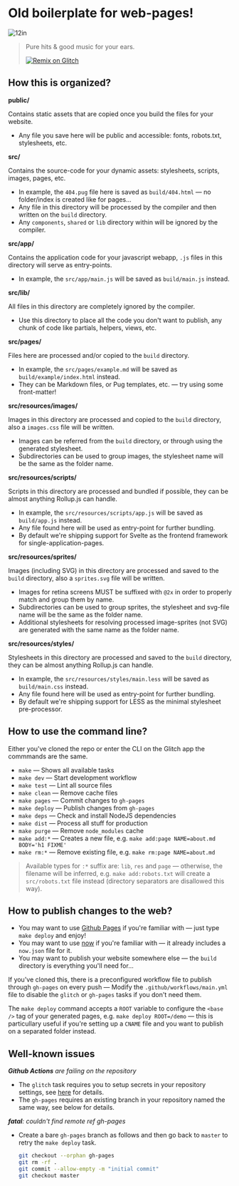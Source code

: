 # Old boilerplate for web-pages!

![12in](https://github.com/tacoss/plate/raw/master/src/resources/images/12inches_small.png)

> Pure hits &amp; good music for your ears.
>
> [![Remix on Glitch](https://cdn.glitch.com/2703baf2-b643-4da7-ab91-7ee2a2d00b5b%2Fremix-button.svg)](https://glitch.com/edit/#!/remix/dubplate)

## How this is organized?

**public/**

Contains static assets that are copied once you build the files for your website.

- Any file you save here will be public and accessible: fonts, robots.txt, stylesheets, etc.

**src/**

Contains the source-code for your dynamic assets: stylesheets, scripts, images, pages, etc.

- In example, the `404.pug` file here is saved as `build/404.html` &mdash; no folder/index is created like for pages...
- Any file in this directory will be processed by the compiler and then written on the `build` directory.
- Any `components`, `shared` or `lib` directory within will be ignored by the compiler.

**src/app/**

Contains the application code for your javascript webapp, `.js` files in this directory will serve as entry-points.

- In example, the `src/app/main.js` will be saved as `build/main.js` instead.

**src/lib/**

All files in this directory are completely ignored by the compiler.

- Use this directory to place all the code you don't want to publish, any chunk of code like partials, helpers, views, etc.

**src/pages/**

Files here are processed and/or copied to the `build` directory.

- In example, the `src/pages/example.md` will be saved as `build/example/index.html` instead.
- They can be Markdown files, or Pug templates, etc. &mdash; try using some front-matter!

**src/resources/images/**

Images in this directory are processed and copied to the `build` directory, also a `images.css` file will be written.

- Images can be referred from the `build` directory, or through using the generated stylesheet.
- Subdirectories can be used to group images, the stylesheet name will be the same as the folder name.

**src/resources/scripts/**

Scripts in this directory are processed and bundled if possible, they can be almost anything Rollup.js can handle.

- In example, the `src/resources/scripts/app.js` will be saved as `build/app.js` instead.
- Any file found here will be used as entry-point for further bundling.
- By default we're shipping support for Svelte as the frontend framework for single-application-pages.

**src/resources/sprites/**

Images (including SVG) in this directory are processed and saved to the `build` directory, also a `sprites.svg` file will be written.

- Images for retina screens MUST be suffixed with `@2x` in order to properly match and group them by name.
- Subdirectories can be used to group sprites, the stylesheet and svg-file name will be the same as the folder name.
- Additional stylesheets for resolving processed image-sprites (not SVG) are generated with the same name as the folder name.

**src/resources/styles/**

Stylesheets in this directory are processed and saved to the `build` directory, they can be almost anything Rollup.js can handle.

- In example, the `src/resources/styles/main.less` will be saved as `build/main.css` instead.
- Any file found here will be used as entry-point for further bundling.
- By default we're shipping support for LESS as the minimal stylesheet pre-processor.

## How to use the command line?

Either you've cloned the repo or enter the CLI on the Glitch app the commmands are the same.

- `make` &mdash; Shows all available tasks
- `make dev` &mdash; Start development workflow
- `make test` &mdash; Lint all source files
- `make clean` &mdash; Remove cache files
- `make pages` &mdash; Commit changes to `gh-pages`
- `make deploy` &mdash; Publish changes from `gh-pages`
- `make deps` &mdash; Check and install NodeJS dependencies
- `make dist` &mdash; Process all stuff for production
- `make purge` &mdash; Remove `node_modules` cache
- `make add:*` &mdash; Creates a new file, e.g. `make add:page NAME=about.md BODY='h1 FIXME'`
- `make rm:*` &mdash; Remove existing file, e.g. `make rm:page NAME=about.md`

> Available types for `:*` suffix are: `lib`, `res` and `page` &mdash; otherwise, the filename will be inferred, e.g.
> `make add:robots.txt` will create a `src/robots.txt` file instead (directory separators are disallowed this way).

## How to publish changes to the web?

- You may want to use [Github Pages](https://pages.github.com/) if you're familiar with &mdash; just type `make deploy` and enjoy!
- You may want to use [now](https://now.sh) if you're familiar with &mdash; it already includes a `now.json` file for it.
- You may want to publish your website somewhere else &mdash; the `build` directory is everything you'll need for...

If you've cloned this, there is a preconfigured workflow file to publish through `gh-pages` on every push
&mdash; Modify the `.github/workflows/main.yml` file to disable the `glitch` or `gh-pages` tasks if you don't need them.

The `make deploy` command accepts a `ROOT` variable to configure the `<base />` tag of your generated pages, e.g. `make deploy ROOT=/demo`
&mdash; this is particullary useful if you're setting up a `CNAME` file and you want to publish on a separated folder instead.

## Well-known issues

_**Github Actions** are failing on the repository_

- The `glitch` task requires you to setup secrets in your repository settings, see [here](https://github.com/kanadgupta/glitch-sync#inputs) for details.
- The `gh-pages` requires an existing branch in your repository named the same way, see below for details.

_**fatal**: couldn't find remote ref gh-pages_

- Create a bare `gh-pages` branch as follows and then go back to `master` to retry the `make deploy` task.
  ```bash
  git checkout --orphan gh-pages
  git rm -rf .
  git commit --allow-empty -m "initial commit"
  git checkout master
  ```
